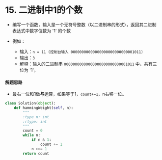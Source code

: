 
# 15. 二进制中1的个数

* 编写一个函数，输入是一个无符号整数（以二进制串的形式），返回其二进制表达式中数字位数为 '1' 的个数

* 例如：
    * 输入：`n = 11 (控制台输入 00000000000000000000000000001011)`
    * 输出：`3`
    * 解释：输入的二进制串 `00000000000000000000000000001011` 中，共有三位为 '1'。

#### 解题思路

* 最右一位和**1**做**与**运算，如果等于1，`count+=1`，n右移一位。


```python
class Solution(object):
    def hammingWeight(self, n):
        """
        :type n: int
        :rtype: int
        """
        count = 0
        while n:
            if n & 1:
                count += 1
            n >>= 1
        return count
```
